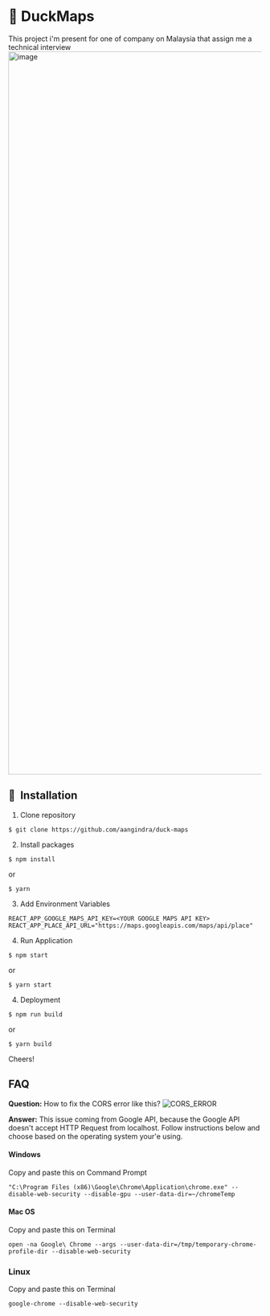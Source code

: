 # 🦆 DuckMaps

This project i'm present for one of company on Malaysia that assign me a technical interview
<img width="1440" alt="image" src="https://user-images.githubusercontent.com/50355424/190923428-db6f47f6-ec42-4b94-8d64-3dcf1d07ef26.png">

## 🚀&nbsp; Installation

1. Clone repository

```shell
$ git clone https://github.com/aangindra/duck-maps
```

2. Install packages

```shell
$ npm install
```

or

```shell
$ yarn
```

3. Add Environment Variables

```shell
REACT_APP_GOOGLE_MAPS_API_KEY=<YOUR GOOGLE MAPS API KEY>
REACT_APP_PLACE_API_URL="https://maps.googleapis.com/maps/api/place"
```

4. Run Application

```shell
$ npm start
```

or

```shell
$ yarn start
```

4. Deployment

```shell
$ npm run build
```

or

```shell
$ yarn build
```

Cheers!

## FAQ

**Question:** How to fix the CORS error like this?
![CORS_ERROR](https://user-images.githubusercontent.com/50355424/190922862-407431f9-a543-4cb4-8799-038429a3c8d5.jpeg)

**Answer:** This issue coming from Google API, because the Google API doesn't accept HTTP Request from localhost. Follow instructions below
and choose based on the operating system your'e using.

#### Windows

Copy and paste this on Command Prompt

```shell
"C:\Program Files (x86)\Google\Chrome\Application\chrome.exe" --disable-web-security --disable-gpu --user-data-dir=~/chromeTemp
```

#### Mac OS

Copy and paste this on Terminal

```shell
open -na Google\ Chrome --args --user-data-dir=/tmp/temporary-chrome-profile-dir --disable-web-security
```

### Linux

Copy and paste this on Terminal

```shell
google-chrome --disable-web-security
```
